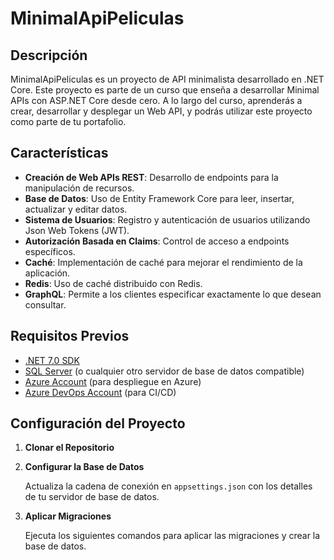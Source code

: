 # MinimalApiPeliculas

## Descripción

MinimalApiPeliculas es un proyecto de API minimalista desarrollado en .NET Core. Este proyecto es parte de un curso que enseña a desarrollar Minimal APIs con ASP.NET Core desde cero. A lo largo del curso, aprenderás a crear, desarrollar y desplegar un Web API, y podrás utilizar este proyecto como parte de tu portafolio.

## Características

- **Creación de Web APIs REST**: Desarrollo de endpoints para la manipulación de recursos.
- **Base de Datos**: Uso de Entity Framework Core para leer, insertar, actualizar y editar datos.
- **Sistema de Usuarios**: Registro y autenticación de usuarios utilizando Json Web Tokens (JWT).
- **Autorización Basada en Claims**: Control de acceso a endpoints específicos.
- **Caché**: Implementación de caché para mejorar el rendimiento de la aplicación.
- **Redis**: Uso de caché distribuido con Redis.
- **GraphQL**: Permite a los clientes especificar exactamente lo que desean consultar.

## Requisitos Previos

- [.NET 7.0 SDK](https://dotnet.microsoft.com/download/dotnet/7.0)
- [SQL Server](https://www.microsoft.com/en-us/sql-server/sql-server-downloads) (o cualquier otro servidor de base de datos compatible)
- [Azure Account](https://azure.microsoft.com/en-us/free/) (para despliegue en Azure)
- [Azure DevOps Account](https://azure.microsoft.com/en-us/services/devops/) (para CI/CD)

## Configuración del Proyecto

1. **Clonar el Repositorio**
   
2. **Configurar la Base de Datos**

   Actualiza la cadena de conexión en `appsettings.json` con los detalles de tu servidor de base de datos.

   
3. **Aplicar Migraciones**

   Ejecuta los siguientes comandos para aplicar las migraciones y crear la base de datos.

   
